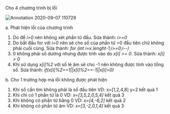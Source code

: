 Cho 4 chương trình bị lỗi

![Annotation 2020-09-07 110729](https://user-images.githubusercontent.com/48431650/92348022-efde4400-f0fb-11ea-9a21-f3da641a4d2b.png)

a. Phát hiện lỗi của chương trình
  1. Do để *i>0* nên không xét phần tử đầu. Sửa thành: *i>=0*
  2. Do bắt đầu for với *i=0* nên sẽ cho số của phần tử =0 đầu tiên chứ không phải cuối cùng. Sửa thành: *for (int i=x.lenght-1;i>=0;i--)*
  3. 0 không phải số dương nhưng được tính vào do *x[i] >= 0*. Sửa thành: *x[i] > 0*
  4. Khi sử dụng *x[i]%2* với số lẻ âm sẽ cho -1 nên không được tính vào tổng số. Sửa thành: *if(x[i]%2==1||x[i]%2==-1||x[i]>0)*

b. Cho 1 trường hợp mà lỗi không được phát hiện
  1. Khi số cần tìm không phải là số đầu tiên VD: x=[1,2,4,8] y=2 kết quả 1
  2. Khi chỉ có 1 phần tử là 0 VD: *x=[3,5,2,0,5,4]* kết quả 3
  3. Khi không có phần tử bằng 0 VD: *x=[4,-6,2]* kết quả 2
  4. Khi không có phần tử âm  VD: *x=[3,-2,0,1,4]* kết quả 3
